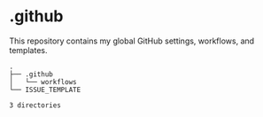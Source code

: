 # .github

This repository contains my global GitHub settings, workflows, and templates.

<!-- readme-tree start -->
```
.
├── .github
│   └── workflows
└── ISSUE_TEMPLATE

3 directories
```
<!-- readme-tree end -->
